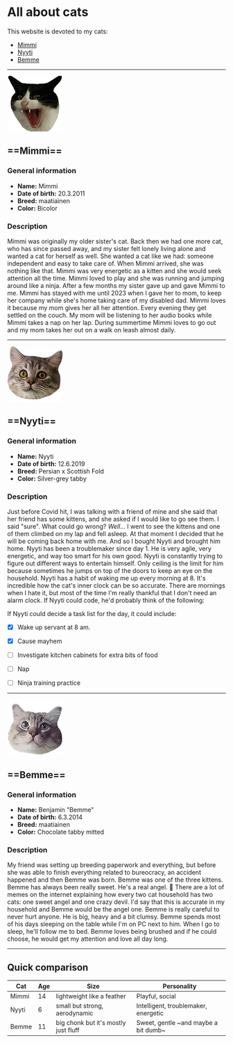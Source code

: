 # All about cats
This website is devoted to my cats:
- [Mimmi](#mimmi)
- [Nyyti](#nyyti)
- [Bemme](#bemme)



---

![Mimmi the cat](/pictures/mimmi2.png)

## ==Mimmi==

### General information

- **Name:** Mimmi
- **Date of birth:** 20.3.2011
- **Breed:** maatiainen
- **Color:** Bicolor

### Description

Mimmi was originally my older sister's cat. Back then we had one more cat, who has since passed away, and my sister felt lonely living alone and wanted a cat for herself as well. She wanted a cat like we had: someone independent and easy to take care of. When Mimmi arrived, she was nothing like that. Mimmi was very energetic as a kitten and she would seek attention all the time. Mimmi loved to play and she was running and jumping around like a ninja. After a few months my sister gave up and gave Mimmi to me. Mimmi has stayed with me until 2023 when I gave her to mom, to keep her company while she's home taking care of my disabled dad. Mimmi loves it because my mom gives her all her attention. Every evening they get settled on the couch. My mom will be listening to her audio books while Mimmi takes a nap on her lap. During summertime Mimmi loves to go out and my mom takes her out on a walk on leash almost daily. 



---


![Nyyti the cat](/pictures/nyyti1.png)

## ==Nyyti==

### General information

- **Name:** Nyyti
- **Date of birth:** 12.6.2019
- **Breed:** Persian x Scottish Fold
- **Color:** Silver-grey tabby

### Description

Just before Covid hit, I was talking with a friend of mine and she said that her friend has some kittens, and she asked if I would like to go see them. I said "sure". What could go wrong? *Well...* I went to see the kittens and one of them climbed on my lap and fell asleep. At that moment I decided that he will be coming back home with me. And so I bought Nyyti and brought him home. Nyyti has been a troublemaker since day 1. He is very agile, very energetic, and way too smart for his own good. Nyyti is constantly trying to figure out different ways to entertain himself. Only ceiling is the limit for him because sometimes he jumps on top of the doors to keep an eye on the household. Nyyti has a habit of waking me up every morning at 8. It's incredible how the cat's inner clock can be so accurate. There are mornings when I hate it, but most of the time I'm really thankful that I don't need an alarm clock. If Nyyti could code, he'd probably think of the following:


If Nyyti could decide a task list for the day, it could include:
- [x]  Wake up servant at 8 am.
- [x]  Cause mayhem
- [ ]  Investigate kitchen cabinets for extra bits of food
- [ ]  Nap
- [ ]  Ninja training practice



---


![Bemme the cat](/pictures/bemme_lookup.png)

## ==Bemme==

### General information

- **Name:** Benjamin "Bemme"
- **Date of birth:** 6.3.2014
- **Breed:** maatiainen
- **Color:** Chocolate tabby mitted

### Description

My friend was setting up breeding paperwork and everything, but before she was able to finish everything related to bureocracy, an accident happened and then Bemme was born. Bemme was one of the three kittens. Bemme has always been really sweet. He's a real angel. :smiling_face_with_three_hearts: There are a lot of memes on the internet explaining how every two cat household has two cats: one sweet angel and one crazy devil. I'd say that this is accurate in my household and Bemme would be the angel one. Bemme is really careful to never hurt anyone. He is big, heavy and a bit clumsy. Bemme spends most of his days sleeping on the table while I'm on PC next to him. When I go to sleep, he'll follow me to bed. Bemme loves being brushed and if he could choose, he would get my attention and love all day long.

---

## Quick comparison
| Cat | Age | Size | Personality
|---|---|---|---|
| Mimmi | 14 | lightweight like a feather | Playful, social |
| Nyyti | 6 | small but strong, aerodynamic | Intelligent, troublemaker, energetic|
| Bemme | 11 | big chonk but it's mostly just fluff | Sweet, gentle ~and maybe a bit dumb~ |
